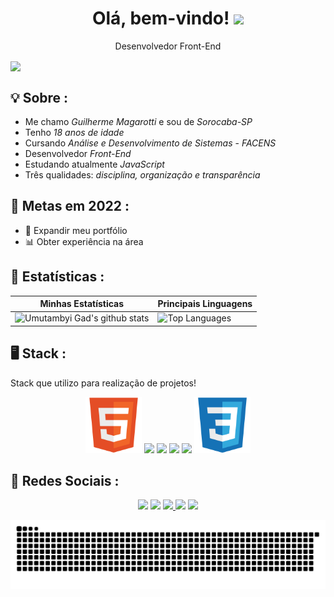 <h1 align="center" >Olá, bem-vindo!  <img src="https://media.giphy.com/media/QssGEmpkyEOhBCb7e1/giphy.gif" width="40px"></h1>

<p align='center'>
  Desenvolvedor Front-End
</p>

<img src="https://media.giphy.com/media/AIdGhVzDyXioKnLya7/giphy.gif" width="900px" align="center">

## 💡 Sobre :
  - Me chamo *Guilherme Magarotti* e sou de *Sorocaba-SP*
  - Tenho *18 anos de idade*
  - Cursando *Análise e Desenvolvimento de Sistemas* - *FACENS*
  - Desenvolvedor *Front-End*
  - Estudando atualmente *JavaScript*
  - Três qualidades: *disciplina, organização e transparência*

## 🎯 Metas em 2022 :

- 📂 Expandir meu portfólio
- 📊 Obter experiência na área

## 💎 Estatísticas :
 
| Minhas Estatísticas                                                                                                                                                            | Principais Linguagens                                                                                                                                                                     |
| ------------------------------------------------------------------------------------------------------------------------------------------------------------------------ | ---------------------------------------------------------------------------------------------------------------------------------------------------------------------------------- |
| ![Umutambyi Gad's github stats](https://github-readme-stats.vercel.app/api?username=guimagarotti&show_icons=true&hide_border=true&count_private=true&theme=github_dark) | ![Top Languages](https://github-readme-stats.vercel.app/api/top-langs/?username=guimagarotti&langs_count=10&count_private=true&hide_border=true&theme=github_dark&layout=compact) |

## 🖥️ Stack : 
  
  Stack que utilizo para realização de projetos!
  
  <div align="center">
      <img src="https://raw.githubusercontent.com/devicons/devicon/master/icons/html5/html5-original.svg" width="90px">  
      <img src="https://media.giphy.com/media/kH1DBkPNyZPOk0BxrM/giphy.gif" width="90px">
      <img src="https://media.giphy.com/media/ln7z2eWriiQAllfVcn/giphy.gif" width="90px">
      <img src="https://media.giphy.com/media/IdyAQJVN2kVPNUrojM/giphy.gif" width="90px">
      <img src="https://media.giphy.com/media/KzJkzjggfGN5Py6nkT/giphy.gif" width="90px">
      <img src="https://raw.githubusercontent.com/devicons/devicon/master/icons/css3/css3-original.svg" width="90px">
  </div> 

## 💬 Redes Sociais :

  <div align="center"> 
    <a href="https://www.instagram.com/guimagarotti/" target="_blank"><img src="https://img.shields.io/badge/-Instagram-%23E4405F?style=for-the-badge&logo=instagram&logoColor=white" target="_blank"></a>
    <a href="https://www.linkedin.com/in/guilherme-cambi-magarotti-16177522b/" target="_blank"><img src="https://img.shields.io/badge/-LinkedIn-%230077B5?style=for-the-badge&logo=linkedin&logoColor=white" target="_blank"></a>
    <a href="https://twitter.com/GuilhermeMagar7" target="_blank"><img src="https://img.shields.io/badge/Twitter-2CA5E0?style=for-the-badge&logo=twitter&logoColor=white" target="_blank">
     <a href="https://github.com/guimagarotti"><img src="https://img.shields.io/badge/-Github-%23333?style=for-the-badge&logo=github&logoColor=white" target="_blank"></a>
     <a href="#" target="_blank"><img src="https://img.shields.io/badge/Website-7289DA?style=for-the-badge&logo=googlechrome&logoColor=white" target="_blank"></a>
  </div>
  
  ![Snake animation](https://github.com/Ricmaloy/Ricmaloy/blob/output/github-contribution-grid-snake.svg)
